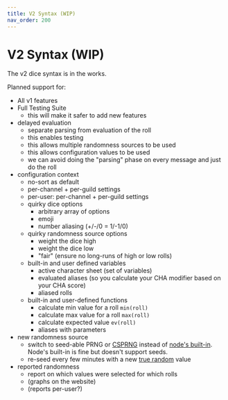 ```yaml
---
title: V2 Syntax (WIP)
nav_order: 200
---
```


# V2 Syntax (WIP)

The v2 dice syntax is in the works.

Planned support for:
- All v1 features
- Full Testing Suite
  - this will make it safer to add new features
- delayed evaluation
  - separate parsing from evaluation of the roll
  - this enables testing
  - this allows multiple randomness sources to be used
  - this allows configuration values to be used
  - we can avoid doing the "parsing" phase on every message and just do the roll
- configuration context
  - no-sort as default
  - per-channel + per-guild settings
  - per-user: per-channel + per-guild settings
  - quirky dice options
    - arbitrary array of options
    - emoji
    - number aliasing (+/-/0 = 1/-1/0)
  - quirky randomness source options
    - weight the dice high
    - weight the dice low
    - "fair" (ensure no long-runs of high or low rolls)
  - built-in and user defined variables
    - active character sheet (set of variables)
    - evaluated aliases (so you calculate your CHA modifier based on your CHA score)
    - aliased rolls
  - built-in and user-defined functions
    - calculate min value for a roll `min(roll)`
    - calculate max value for a roll `max(roll)`
    - calculate expected value `ev(roll)`
    - aliases with parameters
- new randomness source
  - switch to seed-able PRNG or [CSPRNG](https://www.npmjs.com/package/secure-random) instead of [node's built-in](https://v8.dev/blog/math-random). Node's built-in is fine but doesn't support seeds.
  - re-seed every few minutes with a new [true random](https://random.org) value
- reported randomness
  - report on which values were selected for which rolls
  - (graphs on the website)
  - (reports per-user?)